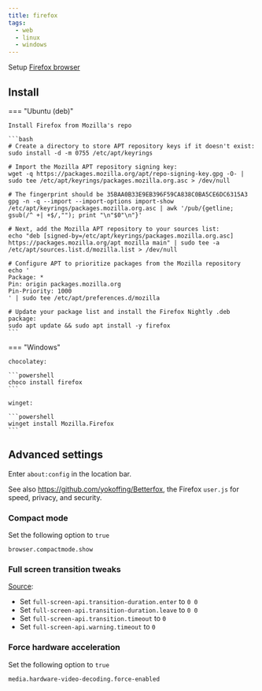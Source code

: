 ```yaml
---
title: firefox
tags:
  - web
  - linux
  - windows
---
```


Setup [Firefox browser](https://www.mozilla.org/firefox)

## Install

=== "Ubuntu (deb)"

    Install Firefox from Mozilla's repo

    ```bash
    # Create a directory to store APT repository keys if it doesn't exist:
    sudo install -d -m 0755 /etc/apt/keyrings

    # Import the Mozilla APT repository signing key:
    wget -q https://packages.mozilla.org/apt/repo-signing-key.gpg -O- | sudo tee /etc/apt/keyrings/packages.mozilla.org.asc > /dev/null

    # The fingerprint should be 35BAA0B33E9EB396F59CA838C0BA5CE6DC6315A3
    gpg -n -q --import --import-options import-show /etc/apt/keyrings/packages.mozilla.org.asc | awk '/pub/{getline; gsub(/^ +| +$/,""); print "\n"$0"\n"}'

    # Next, add the Mozilla APT repository to your sources list:
    echo "deb [signed-by=/etc/apt/keyrings/packages.mozilla.org.asc] https://packages.mozilla.org/apt mozilla main" | sudo tee -a /etc/apt/sources.list.d/mozilla.list > /dev/null

    # Configure APT to prioritize packages from the Mozilla repository
    echo '
    Package: *
    Pin: origin packages.mozilla.org
    Pin-Priority: 1000
    ' | sudo tee /etc/apt/preferences.d/mozilla

    # Update your package list and install the Firefox Nightly .deb package:
    sudo apt update && sudo apt install -y firefox
    ```

=== "Windows"

    chocolatey:

    ```powershell
    choco install firefox
    ```

    winget:

    ```powershell
    winget install Mozilla.Firefox
    ```

## Advanced settings

Enter `about:config` in the location bar.

See also https://github.com/yokoffing/Betterfox, the Firefox `user.js` for speed, privacy, and security.

### Compact mode

Set the following option to `true`

```
browser.compactmode.show
```

### Full screen transition tweaks

[Source](https://luis.adame.dev/blog/firefox-fullscreen-transition-timeout):

+ Set `full-screen-api.transition-duration.enter` to `0 0`
+ Set `full-screen-api.transition-duration.leave` to `0 0`
+ Set `full-screen-api.transition.timeout` to `0`
+ Set `full-screen-api.warning.timeout` to `0`

### Force hardware acceleration

Set the following option to `true`

```
media.hardware-video-decoding.force-enabled
```

